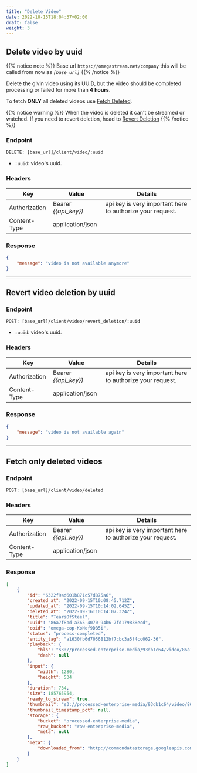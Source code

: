 ```yaml
---
title: "Delete Video"
date: 2022-10-15T18:04:37+02:00
draft: false
weight: 3
---
```


## Delete video by uuid

{{% notice note %}}
Base url `https://omegastream.net/company` this will be called from now as *`[base_url]`*
{{% /notice %}}

Delete the givin video using its UUID, but the video should be completed processing or failed for more than **4 hours**.

To fetch **ONLY** all deleted videos use [Fetch Deleted](#delete-video-by-uuid).

{{% notice warning %}}
When the video is deleted it can't be streamed or watched. If you need to revert deletion, head to [Revert Deletion](#revert-video-deletion-by-uuid)
{{% /notice %}}

### Endpoint
```url
DELETE: [base_url]/client/video/:uuid
```
- `:uuid`: video's uuid.

### Headers
| Key           | Value              | Details                                                 |
|---------------|--------------------|---------------------------------------------------------|
| Authorization | Bearer *{{api_key}}* | api key is very important here to authorize your request. |
| Content-Type  | application/json   |                                                         |


### Response
```json
{
    "message": "video is not available anymore"
}
```

---

## Revert video deletion by uuid

### Endpoint
```url
POST: [base_url]/client/video/revert_deletion/:uuid
```
- `:uuid`: video's uuid.

### Headers
| Key           | Value              | Details                                                 |
|---------------|--------------------|---------------------------------------------------------|
| Authorization | Bearer *{{api_key}}* | api key is very important here to authorize your request. |
| Content-Type  | application/json   |                                                         |


### Response
```json
{
    "message": "video is not available again"
}
```

---

## Fetch only deleted videos

### Endpoint
```url
POST: [base_url]/client/video/deleted
```

### Headers
| Key           | Value              | Details                                                 |
|---------------|--------------------|---------------------------------------------------------|
| Authorization | Bearer *{{api_key}}* | api key is very important here to authorize your request. |
| Content-Type  | application/json   |                                                         |


### Response
```json
[
    {
        "id": "6322f9ad601b871c57d875a6",
        "created_at": "2022-09-15T10:08:45.712Z",
        "updated_at": "2022-09-15T10:14:02.645Z",
        "deleted_at": "2022-09-16T10:14:07.324Z",
        "title": "TearsOfSteel",
        "uuid": "86a7f8bd-a365-4070-94b6-7fd179838ecd",
        "coid": "omega-cop-KoNef9DB5i",
        "status": "process-completed",
        "entity_tag": "a1630fb6d7056812bf7cbc3a5f4cc062-36",
        "playback": {
            "hls": "s3://processed-enterprise-media/93db1c64/video/86a7f8bd-a365-4070-94b6-7fd179838ecd/playlist.m3u8",
            "dash": null
        },
        "input": {
            "width": 1280,
            "height": 534
        },
        "duration": 734,
        "size": 185765954,
        "ready_to_stream": true,
        "thumbnail": "s3://processed-enterprise-media/93db1c64/video/86a7f8bd-a365-4070-94b6-7fd179838ecd/thumbnail.png",
        "thumbnail_timestamp_pct": null,
        "storage": {
            "bucket": "processed-enterprise-media",
            "raw_bucket": "raw-enterprise-media",
            "meta": null
        },
        "meta": {
            "downloaded_from": "http://commondatastorage.googleapis.com/gtv-videos-bucket/sample/TearsOfSteel.mp4"
        }
    }
]
```